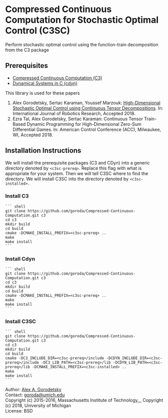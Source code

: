 # Compressed Continuous Computation for Stochastic Optimal Control (C3SC)
Perform stochastic optimal control using the function-train decomposition from the C3 package

## Prerequisites
  * [Compressed Continuous Computation (C3)](https://github.com/goroda/Compressed-Continuous-Computation) 
  * [Dynamical Systems in C (cdyn)](https://github.com/goroda/cdyn)

This library is used for these papers

1. Alex Gorodetsky, Sertac Karaman, Youssef Marzouk: [High-Dimensional Stochastic Optimal Control using Continuous Tensor Decompositions](https://alexgorodetsky.com/wp-content/uploads/2018/02/1611.04706.pdf). In: International Journal of Robotics Research, Accepted 2018.
2. Ezra Tal, Alex Gorodetsky, Sertac Karaman: Continuous Tensor Train-Based Dynamic Programming for High-Dimensional Zero-Sum Differential Games. In: American Control Conference (ACC), Milwaukee, WI, Accepted 2018.

## Installation Instructions

We will install the prerequisite packages (C3 and CDyn) into a generic directory denoted by `<c3sc-prereq>`. Replace this flag with what is appropriate for your system. Then we will tell C3SC where to find the directory. We will install C3SC into the directory denoted by `<c3sc-installed>.`

### Install C3 
    ``` shell
    git clone https://github.com/goroda/Compressed-Continuous-Computation.git c3
    cd c3
    mkdir build
    cd build
    cmake -DCMAKE_INSTALL_PREFIX=<c3sc-prereq> ..
    make
    make install
    ```

### Install Cdyn
    ``` shell
    git clone https://github.com/goroda/Compressed-Continuous-Computation.git c3
    cd c3
    mkdir build
    cd build
    cmake -DCMAKE_INSTALL_PREFIX=<c3sc-prereq> ..
    make
    make install
    ```
### Install C3SC

    ``` shell
    git clone https://github.com/goroda/Compressed-Continuous-Computation.git c3
    cd c3
    mkdir build
    cd build
    cmake -DC3_INCLUDE_DIR=<c3sc-prereq>/include -DCDYN_INCLUDE_DIR=<c3sc-prereq>/include -DC3_LIB_PATH=<c3sc-prereq>/lib -DCDYN_LIB_PATH=<c3sc-prereq>/lib -DCMAKE_INSTALL_PREFIX=<c3sc-installed> ..
    make
    make install
    ```


<!-- http://www.alexgorodetsky.com/c3/html/ -->

Author: [Alex A. Gorodetsky](https://www.alexgorodetsky.com)  
Contact: [goroda@umich.edu](mailto:goroda@umich.edu)  
Copyright (c) 2015-2016, Massachusetts Institute of Technology__
Copyright (c) 2018, University of Michigan  
License: BSD
